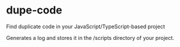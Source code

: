 # dupe-code

Find duplicate code in your JavaScript/TypeScript-based project 

Generates a log and stores it in the /scripts directory of your project.